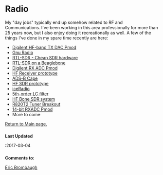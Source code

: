 # Radio


My "day jobs" typically end up somehow related to RF and Communications. I've
been working in this area professionally for more than 25 years now, but I
also enjoy doing it recreationally as well. A few of the things I've done in
my spare time recently are here:

* [Digilent HF-band TX DAC Pmod](txdac)
* [Gnu Radio](gnuradio)
* [RTL-SDR - Cheap SDR hardware](rtl-sdr)
* [RTL-SDR on a Beaglebone](bone-rtl)
* [Digilent RX ADC Pmod](rxadc)
* [HF Receiver prototype](hfrx)
* [ADS-B Cape](adsb-cape)
* [HF SDR prototype](hfsdr_proto)
* [iceRadio](iceRadio)
* [5th-order LC filter](filter5)
* [HF Bone SDR system](hfbone)
* [R820T2 Tuner Breakout](r820t2_breakout)
* [14-bit RXADC Pmod](rxadc14)
* More to come


[Return to Main page.](..)
##### 
**Last Updated**


:2017-03-04
##### 
**Comments to:**


[Eric Brombaugh](mailto:ebrombaugh1@cox.net)





